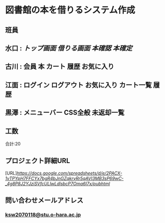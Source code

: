 # 図書館の本を借りるシステム作成

## 班員

水口 : _トップ画面	借りる画面	本確認	本確定_
---

古川 : 会員	本	カート	履歴	お気に入り
---

江面 : ログイン	ログアウト	お気に入り	カート一覧	履歴
---

黒澤 : メニューバー	CSS全般	未返却一覧
---
## 工数
合計:20

## プロジェクト詳細URL
[URL]*https://docs.google.com/spreadsheets/d/e/2PACX-1vTPYpH7FFCYx7bgR4bJnGZqkryRr5qAVI3MB3sP69wC-_4g8P8J2YJziSVfcULlwLdlsbcP7Oma6I7x/pubhtml*

## 問い合わせメールアドレス
### ksw2070118@stu.o-hara.ac.jp
